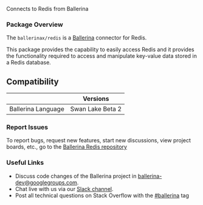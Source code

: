 Connects to Redis from Ballerina

### Package Overview

The `ballerinax/redis` is a [Ballerina](https://ballerina.io/) connector for Redis.

This package provides the capability to easily access Redis and it provides the functionality required to access and manipulate key-value data stored in a Redis database.

## Compatibility
|                             |            Versions      |
|:---------------------------:|:------------------------:|
| Ballerina Language          |     Swan Lake Beta 2     |

### Report Issues

To report bugs, request new features, start new discussions, view project boards, etc., go to the [Ballerina Redis repository](https://github.com/ballerina-platform/module-ballerinax-redis)

### Useful Links
- Discuss code changes of the Ballerina project in [ballerina-dev@googlegroups.com](mailto:ballerina-dev@googlegroups.com).
- Chat live with us via our [Slack channel](https://ballerina.io/community/slack/).
- Post all technical questions on Stack Overflow with the [#ballerina](https://stackoverflow.com/questions/tagged/ballerina) tag
